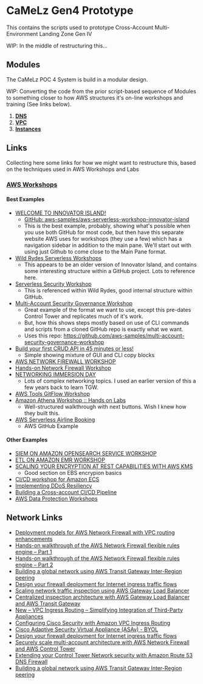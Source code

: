 # CaMeLz Gen4 Prototype
This contains the scripts used to prototype Cross-Account Multi-Environment Landing Zone Gen IV

WIP: In the middle of restructuring this...

## Modules
The CaMeLz POC 4 System is build in a modular design.

WIP: Converting the code from the prior script-based sequence of Modules to something closer to how
AWS structures it's on-line workshops and training (See links below).

1.  **[DNS](./modules/dns/)**
1.  **[VPC](./modules/vpc/)**
1.  **[Instances](./modules/instances/)**


## Links
Collecting here some links for how we might want to restructure this, based on the techniques
used in AWS Workshops and Labs

### [AWS Workshops](https://workshops.aws)
#### Best Examples
- [WELCOME TO INNOVATOR ISLAND!](https://www.eventbox.dev/published/lesson/innovator-island/)
  - [GitHub: aws-samples/aws-serverless-workshop-innovator-island](https://github.com/aws-samples/aws-serverless-workshop-innovator-island)
  - This is the best example, probably, showing what's possible when you use both GitHub for most code, but then have this separate
    website AWS uses for workshops (they use a few) which has a navigation sidebar in addition to the main pane. We'll start out with
    using just Github to come close to the Main Pane format.
- [Wild Rydes Serverless Workshops](https://github.com/aws-samples/aws-serverless-workshops/tree/master)
  - This appears to be an older version of Innovator Island, and contains some interesting
    structure within a GitHub project. Lots to reference here.
- [Serverless Security Workshop](https://github.com/aws-samples/aws-serverless-security-workshop)
  - This is referenced within Wild Rydes, good internal structure within GitHub.
- [Multi-Account Security Governance Workshop](https://catalog.us-east-1.prod.workshops.aws/workshops/d3f60827-89f2-46a8-9be7-6e7185bd7665/en-US)
  - Great example of the format we want to use, except this pre-dates Control Tower and replicates much of it's work.
  - But, how this shows steps mostly based on use of CLI commands and scripts from a cloned GitHub repo is exactly what we want.
  - Uses this repo: https://github.com/aws-samples/multi-account-security-governance-workshop
- [Build your first CRUD API in 45 minutes or less!](https://catalog.us-east-1.prod.workshops.aws/workshops/2c8321cb-812c-45a9-927d-206eea3a500f/en-US)
  - Simple showing mixture of GUI and CLI copy blocks
- [AWS NETWORK FIREWALL WORKSHOP](https://networkfirewall.workshop.aws)
- [Hands-on Network Firewall Workshop](https://catalog.us-east-1.prod.workshops.aws/workshops/d071f444-e854-4f3f-98c8-025fa0d1de2f/en-US/)
- [NETWORKING IMMERSION DAY](https://networking.workshop.aws)
    - Lots of complex networking topics. I used an earlier version of this a few years back to learn TGW.
- [AWS Tools GitFlow Workshop](https://catalog.us-east-1.prod.workshops.aws/workshops/484a7839-1887-43e8-a541-a8c014cd5b18/en-US/)
- [Amazon Athena Workshop :: Hands on Labs](https://catalog.us-east-1.prod.workshops.aws/workshops/9981f1a1-abdc-49b5-8387-cb01d238bb78/en-US/)
  - Well-structured walkthrough with next buttons. Wish I knew how they built this.
- [AWS Serverless Airline Booking](https://github.com/aws-samples/aws-serverless-airline-booking)
  - AWS GitHub Example
#### Other Examples
- [SIEM ON AMAZON OPENSEARCH SERVICE WORKSHOP](https://security-log-analysis-platform.workshop.aws/en/)
- [ETL ON AMAZON EMR WORKSHOP](https://emr-etl.workshop.aws)
- [SCALING YOUR ENCRYPTION AT REST CAPABILITIES WITH AWS KMS](https://kms-encryption-at-rest.workshop.aws)
  - Good section on EBS encrypion basics
- [CI/CD workshop for Amazon ECS](https://catalog.us-east-1.prod.workshops.aws/workshops/869f7eee-d3a2-490b-bf9a-ac90a8fb2d36/en-US/)
- [Implementing DDoS Resiliency](https://catalog.us-east-1.prod.workshops.aws/workshops/4d0b27bc-9f48-4356-8242-d13ca057fff2/en-US/)
- [Building a Cross-account CI/CD Pipeline](https://catalog.us-east-1.prod.workshops.aws/workshops/00bc829e-fd7c-4204-9da1-faea3cf8bd88/en-US/)
- [AWS Data Protection Workshops](https://github.com/aws-samples/data-protection)

## Network Links
- [Deployment models for AWS Network Firewall with VPC routing enhancements](https://aws.amazon.com/blogs/networking-and-content-delivery/deployment-models-for-aws-network-firewall-with-vpc-routing-enhancements/)
- [Hands-on walkthrough of the AWS Network Firewall flexible rules engine – Part 1](https://aws.amazon.com/blogs/security/hands-on-walkthrough-of-the-aws-network-firewall-flexible-rules-engine/)
- [Hands-on walkthrough of the AWS Network Firewall flexible rules engine – Part 2](https://aws.amazon.com/blogs/security/hands-on-walkthrough-of-the-aws-network-firewall-flexible-rules-engine-part-2/?nc1=b_rp)
- [Building a global network using AWS Transit Gateway Inter-Region peering](https://aws.amazon.com/blogs/networking-and-content-delivery/building-a-global-network-using-aws-transit-gateway-inter-region-peering/)
- [Design your firewall deployment for Internet ingress traffic flows](https://aws.amazon.com/blogs/networking-and-content-delivery/design-your-firewall-deployment-for-internet-ingress-traffic-flows/)
- [Scaling network traffic inspection using AWS Gateway Load Balancer](https://aws.amazon.com/blogs/networking-and-content-delivery/scaling-network-traffic-inspection-using-aws-gateway-load-balancer/)
- [Centralized inspection architecture with AWS Gateway Load Balancer and AWS Transit Gateway](https://aws.amazon.com/blogs/networking-and-content-delivery/centralized-inspection-architecture-with-aws-gateway-load-balancer-and-aws-transit-gateway/)
- [New – VPC Ingress Routing – Simplifying Integration of Third-Party Appliances](https://aws.amazon.com/blogs/aws/new-vpc-ingress-routing-simplifying-integration-of-third-party-appliances/)
- [Configuring Cisco Security with Amazon VPC Ingress Routing](https://blogs.cisco.com/security/configuring-cisco-security-with-amazon-vpc-ingress-routing?ccid=cc000155&dtid=odiprl000517&oid=pstsc019678)
- [Cisco Adaptive Security Virtual Appliance (ASAv) - BYOL](https://aws.amazon.com/marketplace/pp/prodview-sltshxd3bzqbg?sr=0-3&ref_=beagle&applicationId=AWSMPContessa)
- [Design your firewall deployment for Internet ingress traffic flows](https://aws.amazon.com/blogs/networking-and-content-delivery/design-your-firewall-deployment-for-internet-ingress-traffic-flows/)
- [Securely scale multi-account architecture with AWS Network Firewall and AWS Control Tower](https://aws.amazon.com/blogs/mt/scale-multi-account-architecture-aws-network-firewall-and-aws-control-tower/)
- [Extending your Control Tower Network security with Amazon Route 53 DNS Firewall](https://aws.amazon.com/blogs/mt/extending-your-control-tower-network-security-with-aws-route-53-dns-firewall/?nc1=b_rp)
- [Building a global network using AWS Transit Gateway Inter-Region peering](https://aws.amazon.com/blogs/networking-and-content-delivery/building-a-global-network-using-aws-transit-gateway-inter-region-peering/)
